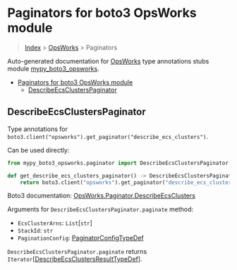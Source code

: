 # Paginators for boto3 OpsWorks module

> [Index](..) > [OpsWorks](.) > Paginators

Auto-generated documentation for
[OpsWorks](https://boto3.amazonaws.com/v1/documentation/api/1.17.76/reference/services/opsworks.html#OpsWorks)
type annotations stubs module
[mypy_boto3_opsworks](https://pypi.org/project/mypy-boto3-opsworks/).

- [Paginators for boto3 OpsWorks module](#paginators-for-boto3-opsworks-module)
  - [DescribeEcsClustersPaginator](#describeecsclusterspaginator)

## DescribeEcsClustersPaginator

Type annotations for
`boto3.client("opsworks").get_paginator("describe_ecs_clusters")`.

Can be used directly:

```python
from mypy_boto3_opsworks.paginator import DescribeEcsClustersPaginator

def get_describe_ecs_clusters_paginator() -> DescribeEcsClustersPaginator:
    return boto3.client("opsworks").get_paginator("describe_ecs_clusters")
```

Boto3 documentation:
[OpsWorks.Paginator.DescribeEcsClusters](https://boto3.amazonaws.com/v1/documentation/api/1.17.76/reference/services/opsworks.html#OpsWorks.Paginator.DescribeEcsClusters)

Arguments for `DescribeEcsClustersPaginator.paginate` method:

- `EcsClusterArns`: `List`\[`str`\]
- `StackId`: `str`
- `PaginationConfig`:
  [PaginatorConfigTypeDef](./type_defs.md#paginatorconfigtypedef)

`DescribeEcsClustersPaginator.paginate` returns
`Iterator`\[[DescribeEcsClustersResultTypeDef](./type_defs.md#describeecsclustersresulttypedef)\].
